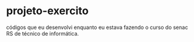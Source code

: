 # projeto-exercito
códigos que eu desenvolvi enquanto eu estava fazendo o curso do senac RS de técnico de informática.
